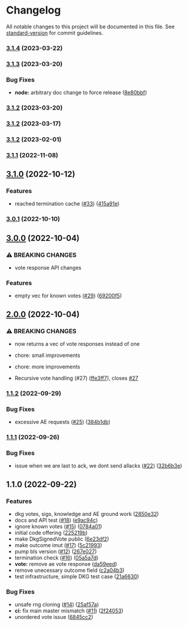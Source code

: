 # Changelog

All notable changes to this project will be documented in this file. See [standard-version](https://github.com/conventional-changelog/standard-version) for commit guidelines.

### [3.1.4](https://github.com/maidsafe/sn_sdkg/compare/v3.1.3...v3.1.4) (2023-03-22)

### [3.1.3](https://github.com/maidsafe/sn_sdkg/compare/v3.1.2...v3.1.3) (2023-03-20)


### Bug Fixes

* **node:** arbitrary doc change to force release ([8e80bbf](https://github.com/maidsafe/sn_sdkg/commit/8e80bbf8c9fae49aa2ad004e83be2b27d9df40d7))

### [3.1.2](https://github.com/maidsafe/sn_sdkg/compare/v3.1.1...v3.1.2) (2023-03-20)

### [3.1.2](https://github.com/maidsafe/sn_sdkg/compare/v3.1.1...v3.1.2) (2023-03-17)

### [3.1.2](https://github.com/maidsafe/sn_sdkg/compare/v3.1.1...v3.1.2) (2023-02-01)

### [3.1.1](https://github.com/maidsafe/sn_sdkg/compare/v3.1.0...v3.1.1) (2022-11-08)

## [3.1.0](https://github.com/maidsafe/sn_sdkg/compare/v3.0.1...v3.1.0) (2022-10-12)


### Features

* reached termination cache ([#33](https://github.com/maidsafe/sn_sdkg/issues/33)) ([415a91e](https://github.com/maidsafe/sn_sdkg/commit/415a91e5c555dfdda9cf367839a7f76889a2e069))

### [3.0.1](https://github.com/maidsafe/sn_sdkg/compare/v3.0.0...v3.0.1) (2022-10-10)

## [3.0.0](https://github.com/maidsafe/sn_sdkg/compare/v2.0.0...v3.0.0) (2022-10-04)


### ⚠ BREAKING CHANGES

* vote response API changes

### Features

* empty vec for known votes ([#29](https://github.com/maidsafe/sn_sdkg/issues/29)) ([69200f5](https://github.com/maidsafe/sn_sdkg/commit/69200f59440a0644e02d179bcdde3f63ac7ef4d5))

## [2.0.0](https://github.com/maidsafe/sn_sdkg/compare/v1.1.2...v2.0.0) (2022-10-04)


### ⚠ BREAKING CHANGES

* now returns a vec of vote responses instead of one

* chore: small improvements

* chore: more improvements

* Recursive vote handling (#27) ([ffe3ff7](https://github.com/maidsafe/sn_sdkg/commit/ffe3ff7a011a2dbe2eb3b2c6dd357e4b0e111e2c)), closes [#27](https://github.com/maidsafe/sn_sdkg/issues/27)

### [1.1.2](https://github.com/maidsafe/sn_sdkg/compare/v1.1.1...v1.1.2) (2022-09-29)


### Bug Fixes

* excessive AE requests ([#25](https://github.com/maidsafe/sn_sdkg/issues/25)) ([384b1db](https://github.com/maidsafe/sn_sdkg/commit/384b1dbb24ab972def016bc6a6b4abe365faf259))

### [1.1.1](https://github.com/maidsafe/sn_sdkg/compare/v1.1.0...v1.1.1) (2022-09-26)


### Bug Fixes

* issue when we are last to ack, we dont send allacks ([#22](https://github.com/maidsafe/sn_sdkg/issues/22)) ([32b6b3e](https://github.com/maidsafe/sn_sdkg/commit/32b6b3ee9b6a40c5e53a703861d61373dfd5b691))

## 1.1.0 (2022-09-22)


### Features

* dkg votes, sigs, knowledge and AE ground work ([2850e32](https://github.com/maidsafe/sn_sdkg/commit/2850e324fac8ebc8586697950b060d8e681f9389))
* docs and API test ([#18](https://github.com/maidsafe/sn_sdkg/issues/18)) ([e9ac94c](https://github.com/maidsafe/sn_sdkg/commit/e9ac94c36b08e6cbb65c15b187a9f3595bd06e41))
* ignore known votes ([#15](https://github.com/maidsafe/sn_sdkg/issues/15)) ([0784a01](https://github.com/maidsafe/sn_sdkg/commit/0784a01ca9df5a320a449219b3296c65286516dd))
* initial code offering ([225219b](https://github.com/maidsafe/sn_sdkg/commit/225219b1869231e42a60d512566102b0d31ee62a))
* make DkgSignedVote public ([6e23df2](https://github.com/maidsafe/sn_sdkg/commit/6e23df215e8108d1c98d97ca9de42f99578e216a))
* make outcome imut ([#17](https://github.com/maidsafe/sn_sdkg/issues/17)) ([5c21993](https://github.com/maidsafe/sn_sdkg/commit/5c2199353cfe0b3c0e88e206a409e505bd807310))
* pump bls version ([#12](https://github.com/maidsafe/sn_sdkg/issues/12)) ([267e027](https://github.com/maidsafe/sn_sdkg/commit/267e0273f941e5bc5f1c52e55543bb3c6f4c8b6a))
* termination check ([#16](https://github.com/maidsafe/sn_sdkg/issues/16)) ([05a5a7d](https://github.com/maidsafe/sn_sdkg/commit/05a5a7d6494df97a323956983582cf9ffdc8e297))
* **vote:** remove ae vote response ([da59eed](https://github.com/maidsafe/sn_sdkg/commit/da59eed52aeb1d6199e457085575d680eb8bec4b))
* remove unecessary outcome field ([c2a04b3](https://github.com/maidsafe/sn_sdkg/commit/c2a04b34b0e3b4577456eaf9ac9eafa05bcc3547))
* test infrastructure, simple DKG test case ([21a6630](https://github.com/maidsafe/sn_sdkg/commit/21a6630f13a04842e7cfc1a66dfcf37d9823784b))


### Bug Fixes

* unsafe rng cloning ([#14](https://github.com/maidsafe/sn_sdkg/issues/14)) ([25af57a](https://github.com/maidsafe/sn_sdkg/commit/25af57ae77ccdb6da48ba26e983cb570aaf6e5e1))
* **ci:** fix main master mismatch ([#11](https://github.com/maidsafe/sn_sdkg/issues/11)) ([2f24053](https://github.com/maidsafe/sn_sdkg/commit/2f2405328d666770cedc410124b3ce389735d13a))
* unordered vote issue ([6845cc2](https://github.com/maidsafe/sn_sdkg/commit/6845cc292b8260b22589893cfde60655d4c54b2e))
